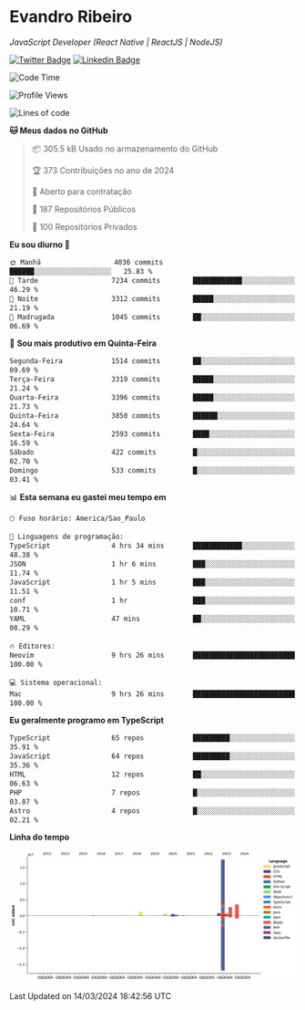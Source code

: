 # Evandro **Ribeiro**

*JavaScript Developer (React Native | ReactJS | NodeJS)*

[![Twitter Badge](https://img.shields.io/badge/-@ribeiroevandro-201B2D?style=flat-square&labelColor=201B2D&logo=twitter&logoColor=white&link=https://twitter.com/ribeiroevandro)](https://twitter.com/ribeiroevandro) 
[![Linkedin Badge](https://img.shields.io/badge/-Evandro%20Ribeiro-201B2D?style=flat-square&logo=Linkedin&logoColor=white&link=https://www.linkedin.com/in/ribeiroevandro)](https://www.linkedin.com/in/ribeiroevandro) 


<!--START_SECTION:waka-->
![Code Time](http://img.shields.io/badge/Code%20Time-3%2C746%20hrs%2024%20mins-blue)

![Profile Views](http://img.shields.io/badge/Visualizac%C3%B5es%20do%20perfil-0-blue)

![Lines of code](https://img.shields.io/badge/Desde%20o%20Hello%20World%20eu%20escrevi-28.1%20million%20linhas%20de%20c%C3%B3digo-blue)

**🐱 Meus dados no GitHub** 

> 📦 305.5 kB Usado no armazenamento do GitHub 
 > 
> 🏆 373 Contribuições no ano de 2024
 > 
> 💼 Aberto para contratação
 > 
> 📜 187 Repositórios Públicos 
 > 
> 🔑 100 Repositórios Privados 
 > 
**Eu sou diurno 🐤** 

```text
🌞 Manhã                  4036 commits        ██████░░░░░░░░░░░░░░░░░░░   25.83 % 
🌆 Tarde                  7234 commits        ████████████░░░░░░░░░░░░░   46.29 % 
🌃 Noite                  3312 commits        █████░░░░░░░░░░░░░░░░░░░░   21.19 % 
🌙 Madrugada              1045 commits        ██░░░░░░░░░░░░░░░░░░░░░░░   06.69 % 
```
📅 **Sou mais produtivo em Quinta-Feira** 

```text
Segunda-Feira            1514 commits        ██░░░░░░░░░░░░░░░░░░░░░░░   09.69 % 
Terça-Feira              3319 commits        █████░░░░░░░░░░░░░░░░░░░░   21.24 % 
Quarta-Feira             3396 commits        █████░░░░░░░░░░░░░░░░░░░░   21.73 % 
Quinta-Feira             3850 commits        ██████░░░░░░░░░░░░░░░░░░░   24.64 % 
Sexta-Feira              2593 commits        ████░░░░░░░░░░░░░░░░░░░░░   16.59 % 
Sábado                   422 commits         █░░░░░░░░░░░░░░░░░░░░░░░░   02.70 % 
Domingo                  533 commits         █░░░░░░░░░░░░░░░░░░░░░░░░   03.41 % 
```


📊 **Esta semana eu gastei meu tempo em** 

```text
🕑︎ Fuso horário: America/Sao_Paulo

💬 Linguagens de programação: 
TypeScript               4 hrs 34 mins       ████████████░░░░░░░░░░░░░   48.38 % 
JSON                     1 hr 6 mins         ███░░░░░░░░░░░░░░░░░░░░░░   11.74 % 
JavaScript               1 hr 5 mins         ███░░░░░░░░░░░░░░░░░░░░░░   11.51 % 
conf                     1 hr                ███░░░░░░░░░░░░░░░░░░░░░░   10.71 % 
YAML                     47 mins             ██░░░░░░░░░░░░░░░░░░░░░░░   08.29 % 

🔥 Editores: 
Neovim                   9 hrs 26 mins       █████████████████████████   100.00 % 

💻 Sistema operacional: 
Mac                      9 hrs 26 mins       █████████████████████████   100.00 % 
```

**Eu geralmente programo em TypeScript** 

```text
TypeScript               65 repos            █████████░░░░░░░░░░░░░░░░   35.91 % 
JavaScript               64 repos            █████████░░░░░░░░░░░░░░░░   35.36 % 
HTML                     12 repos            ██░░░░░░░░░░░░░░░░░░░░░░░   06.63 % 
PHP                      7 repos             █░░░░░░░░░░░░░░░░░░░░░░░░   03.87 % 
Astro                    4 repos             █░░░░░░░░░░░░░░░░░░░░░░░░   02.21 % 
```



**Linha do tempo**

![Lines of Code chart](https://raw.githubusercontent.com/ribeiroevandro/ribeiroevandro/main/assets/bar_graph.png)


 Last Updated on 14/03/2024 18:42:56 UTC
<!--END_SECTION:waka-->
